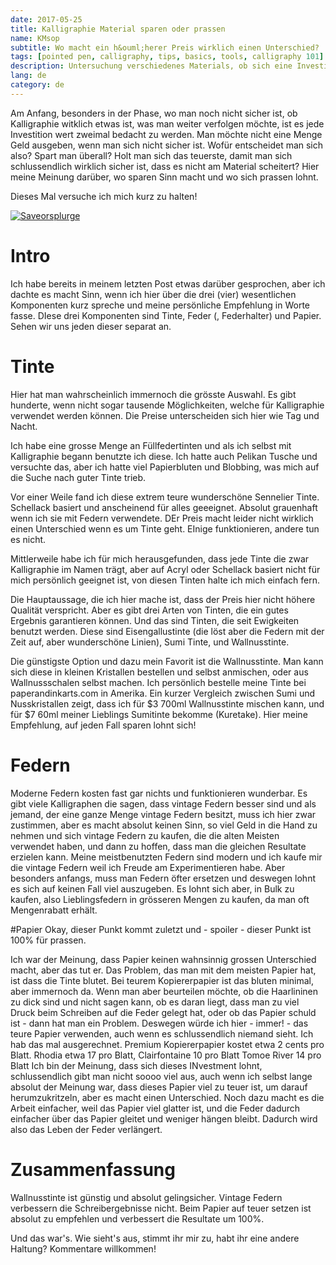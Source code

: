 ```yaml
---
date: 2017-05-25
title: Kalligraphie Material sparen oder prassen
name: KMsop
subtitle: Wo macht ein h&ouml;herer Preis wirklich einen Unterschied?
tags: [pointed pen, calligraphy, tips, basics, tools, calligraphy 101]
description: Untersuchung verschiedenes Materials, ob sich eine Investition lohnt.
lang: de
category: de
---
```

Am Anfang, besonders in der Phase, wo man noch nicht sicher ist, ob Kalligraphie witklich etwas ist, was man weiter verfolgen möchte, ist es jede Investition wert zweimal bedacht zu werden. Man möchte nicht eine Menge Geld ausgeben, wenn man sich nicht sicher ist. Wofür entscheidet man sich also? Spart man überall? Holt man sich das teuerste, damit man sich schlussendlich wirklich sicher ist, dass es nicht am Material scheitert? Hier meine Meinung darüber, wo sparen Sinn macht und wo sich prassen lohnt.

Dieses Mal versuche ich mich kurz zu halten!

<!-- more -->
[![Saveorsplurge]({{site.img_dir}}/Saveorsplurge.jpg)]({{site.img_dir}}/Saveorsplurge.jpg)

# Intro
Ich habe bereits in meinem letzten Post etwas darüber gesprochen, aber ich dachte es macht Sinn, wenn ich hier über die drei (vier) wesentlichen Komponenten kurz spreche und meine persönliche Empfehlung in Worte fasse.
DIese drei Komponenten sind Tinte, Feder (, Federhalter) und Papier. Sehen wir uns jeden dieser separat an.

# Tinte
Hier hat man wahrscheinlich immernoch die grösste Auswahl. Es gibt hunderte, wenn nicht sogar tausende Möglichkeiten, welche für Kalligraphie verwendet werden können. Die Preise unterscheiden sich hier wie Tag und Nacht.

Ich habe eine grosse Menge an Füllfedertinten und als ich selbst mit Kalligraphie begann  benutzte ich diese. Ich hatte auch Pelikan Tusche und versuchte das, aber ich hatte viel Papierbluten und Blobbing, was mich auf die Suche nach guter Tinte trieb.

Vor einer Weile fand ich diese extrem teure wunderschöne Sennelier Tinte. Schellack basiert und anscheinend für alles geeeignet. Absolut grauenhaft wenn ich sie mit Federn verwendete.
DEr Preis macht leider nicht wirklich einen Unterschied wenn es um Tinte geht. EInige funktionieren, andere tun es nicht.

Mittlerweile habe ich für mich herausgefunden, dass jede Tinte die zwar Kalligraphie im Namen trägt, aber auf Acryl oder Schellack basiert nicht für mich persönlich geeignet ist, von diesen Tinten halte ich mich einfach fern.

Die Hauptaussage, die ich hier mache ist, dass der Preis hier nicht höhere Qualität verspricht. Aber es gibt drei Arten von Tinten, die ein gutes Ergebnis garantieren können. Und das sind Tinten, die seit Ewigkeiten benutzt werden.
Diese sind Eisengallustinte (die löst aber die Federn mit der Zeit auf, aber wunderschöne Linien), Sumi Tinte, und Wallnusstinte.

Die günstigste Option und dazu mein Favorit ist die Wallnusstinte. Man kann sich diese in kleinen Kristallen bestellen und selbst anmischen, oder aus Wallnussschalen selbst machen.
Ich persönlich bestelle meine Tinte bei paperandinkarts.com in Amerika. Ein kurzer Vergleich zwischen Sumi und Nusskristallen zeigt, dass ich für $3 700ml Wallnusstinte mischen kann, und für $7 60ml meiner Lieblings Sumitinte bekomme (Kuretake). Hier meine Empfehlung, auf jeden Fall sparen lohnt sich!

# Federn
Moderne Federn kosten fast gar nichts und funktionieren wunderbar. Es gibt viele Kalligraphen die sagen, dass vintage Federn besser sind und als jemand, der eine ganze Menge vintage Federn besitzt, muss ich hier zwar zustimmen, aber es macht absolut keinen Sinn, so viel Geld in die Hand zu nehmen und sich vintage Federn zu kaufen, die die alten Meisten verwendet haben, und dann zu hoffen, dass man die gleichen Resultate erzielen kann. Meine meistbenutzten Federn sind modern und ich kaufe mir die vintage Federn weil ich Freude am Experimentieren habe. Aber besonders anfangs, muss man Federn öfter ersetzen und deswegen lohnt es sich auf keinen Fall viel auszugeben. Es lohnt sich aber, in Bulk zu kaufen, also Lieblingsfedern in grösseren Mengen zu kaufen, da man oft Mengenrabatt erhält.

#Papier
Okay, dieser Punkt kommt zuletzt und - spoiler - dieser Punkt ist 100% für prassen.

Ich war der Meinung, dass Papier keinen wahnsinnig grossen Unterschied macht, aber das tut er.
Das Problem, das man mit dem meisten Papier hat, ist dass die Tinte blutet.
Bei teurem Kopiererpapier ist das bluten minimal, aber immernoch da.
Wenn man aber beurteilen möchte, ob die Haarlininen zu dick sind und nicht sagen kann, ob es daran liegt, dass man zu viel Druck beim Schreiben auf die Feder gelegt hat, oder ob das Papier schuld ist - dann hat man ein Problem.
Deswegen würde ich hier - immer! - das teure Papier verwenden, auch wenn es schlussendlich niemand sieht.
Ich hab das mal ausgerechnet.
Premium Kopiererpapier kostet etwa 2 cents pro Blatt.
Rhodia etwa 17 pro Blatt,
Clairfontaine 10 pro Blatt
Tomoe River 14 pro Blatt
Ich bin der Meinung, dass sich dieses INvestment lohnt, schlussendlich gibt man nicht soooo viel aus, auch wenn ich selbst lange absolut der Meinung war, dass dieses Papier viel zu teuer ist, um darauf herumzukritzeln, aber es macht einen Unterschied. Noch dazu macht es die Arbeit einfacher, weil das Papier viel glatter ist, und die Feder dadurch einfacher über das Papier gleitet und weniger hängen bleibt. Dadurch wird also das Leben der Feder verlängert.

# Zusammenfassung

Wallnusstinte ist günstig und absolut gelingsicher.
Vintage Federn verbessern die Schreibergebnisse nicht.
Beim Papier auf teuer setzen ist absolut zu empfehlen und verbessert die Resultate um 100%.

Und das war's. Wie sieht's aus, stimmt ihr mir zu, habt ihr eine andere Haltung? Kommentare willkommen!
